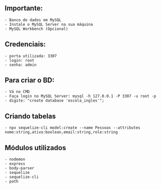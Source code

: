 ## Importante:
    - Banco de dados em MySQL
    - Instale o MySQL Server na sua máquina
    - MySQL Workbench (Opcional)

## Credenciais:
    - porta utilizada: 3307
    - login: root
    - senha: admin

## Para criar o BD:
    - Vá no CMD
    - Faça login no MySQL Server: mysql -h 127.0.0.1 -P 3307 -u root -p
    - digite: "create database 'escola_ingles'";

## Criando tabelas
    - npx sequelize-cli model:create --name Pessoas --attributes nome:string,ativo:boolean,email:string,role:string
    
## Módulos utilizados
    - nodemon
    - express
    - body-parser
    - sequelize
    - sequelize-cli
    - path
